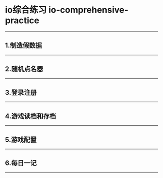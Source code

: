# io综合练习 io-comprehensive-practice


---



## 1.制造假数据



---



## 2.随机点名器



---




## 3.登录注册




---




## 4.游戏读档和存档




---



## 5.游戏配置



---



## 6.每日一记



---



